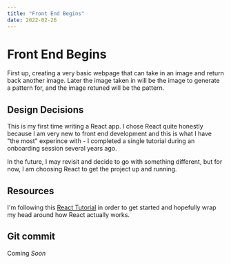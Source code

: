```yaml
---
title: "Front End Begins"
date: 2022-02-26
---
```


# Front End Begins

First up, creating a very basic webpage that can take in an image and return back another image. Later the image taken in will be the image to generate a pattern for, and the image retuned will be the pattern.

## Design Decisions
This is my first time writing a React app. I chose React quite honestly because I am very new to front end development and this is what I have "the most" experince with - I completed a single tutorial during an onboarding session several years ago.

In the future, I may revisit and decide to go with something different, but for now, I am choosing React to get the project up and running.

## Resources
I'm following this [React Tutorial](https://ibaslogic.com/react-tutorial-for-beginners/) in order to get started and hopefully wrap my head around how React actually works.

## Git commit
Coming *Soon*
